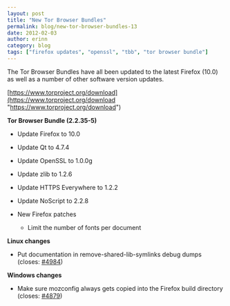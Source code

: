 ```yaml
---
layout: post
title: "New Tor Browser Bundles"
permalink: blog/new-tor-browser-bundles-13
date: 2012-02-03
author: erinn
category: blog
tags: ["firefox updates", "openssl", "tbb", "tor browser bundle"]
---
```


The Tor Browser Bundles have all been updated to the latest Firefox (10.0) as well as a number of other software version updates.

[https://www.torproject.org/download](https://www.torproject.org/download "https://www.torproject.org/download")

**Tor Browser Bundle (2.2.35-5)**

- Update Firefox to 10.0
- Update Qt to 4.7.4
- Update OpenSSL to 1.0.0g
- Update zlib to 1.2.6
- Update HTTPS Everywhere to 1.2.2
- Update NoScript to 2.2.8
- New Firefox patches

  - Limit the number of fonts per document

**Linux changes**

- Put documentation in remove-shared-lib-symlinks debug dumps (closes: [#4984](https://trac.torproject.org/projects/tor/ticket/4984))

**Windows changes**

- Make sure mozconfig always gets copied into the Firefox build directory
 (closes: [#4879](https://trac.torproject.org/projects/tor/ticket/4879))

